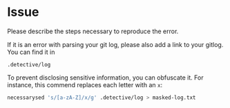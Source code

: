 # Issue

Please describe the steps necessary to reproduce the error.

If it is an error with parsing your git log, please also add a link to your gitlog. You can find it in

```
.detective/log
```

To prevent disclosing sensitive information, you can obfuscate it. For instance, this commend replaces each letter with an `x`:

```bash
necessarysed 's/[a-zA-Z]/x/g' .detective/log > masked-log.txt
```
